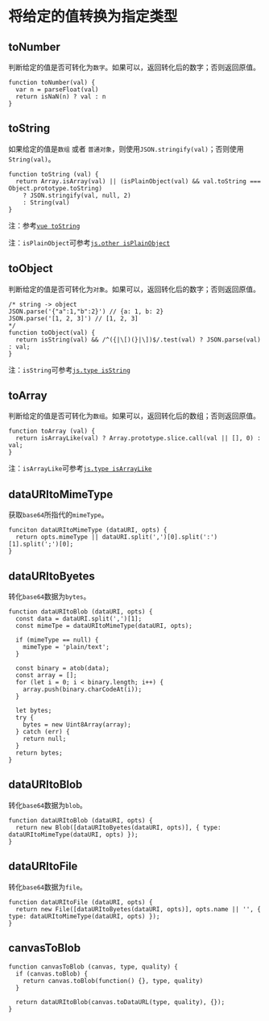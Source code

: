 # 将给定的值转换为指定类型


## toNumber

判断给定的值是否可转化为` 数字 `。如果可以，返回转化后的数字；否则返回原值。

```
function toNumber(val) {
  var n = parseFloat(val)
  return isNaN(n) ? val : n
}
```

## toString

如果给定的值是` 数组 ` 或者 `普通对象`，则使用`JSON.stringify(val)`；否则使用` String(val) `。

```
function toString (val) {
  return Array.isArray(val) || (isPlainObject(val) && val.toString === Object.prototype.toString)
    ? JSON.stringify(val, null, 2)
    : String(val)
}
```

注：参考[` vue toString `](https://github.com/vuejs/vue/blob/dev/src/shared/util.js#L85)

注：` isPlainObject `可参考[` js.other isPlainObject `](https://github.com/lvzhenbang/article/blob/master/js/check/js.type.md#isplainobject)

## toObject

判断给定的值是否可转化为` 对象 `。如果可以，返回转化后的数字；否则返回原值。

```
/* string -> object
JSON.parse('{"a":1,"b":2}') // {a: 1, b: 2}
JSON.parse('[1, 2, 3]') // [1, 2, 3]
*/
function toObject(val) {
  return isString(val) && /^({|\[)(}|\])$/.test(val) ? JSON.parse(val) : val;
}
```

注：` isString `可参考[` js.type isString `](https://github.com/lvzhenbang/article/blob/master/js/check/js.type.md#isstring)

## toArray

判断给定的值是否可转化为` 数组 `。如果可以，返回转化后的数组；否则返回原值。

```
function toArray (val) {
  return isArrayLike(val) ? Array.prototype.slice.call(val || [], 0) : val;
}
```

注：` isArrayLike `可参考[` js.type isArrayLike `](https://github.com/lvzhenbang/article/blob/master/js/check/js.type.md#isarraylike)

## dataURItoMimeType

获取` base64 `所指代的` mimeType `。

```
funciton dataURItoMimeType (dataURI, opts) {
  return opts.mimeType || dataURI.split(',')[0].split(':')[1].split(';')[0];
}
```

## dataURItoByetes

转化` base64 `数据为` bytes `。

```
function dataURItoBlob (dataURI, opts) {
  const data = dataURI.split(',')[1];
  const mimeTpe = dataURItoMimeType(dataURI, opts);

  if (mimeType == null) {
    mimeType = 'plain/text';
  }

  const binary = atob(data);
  const array = [];
  for (let i = 0; i < binary.length; i++) {
    array.push(binary.charCodeAt(i));
  }

  let bytes;
  try {
    bytes = new Uint8Array(array);
  } catch (err) {
    return null;
  }
  return bytes;
}
```

## dataURItoBlob

转化` base64 `数据为` blob `。

```
function dataURItoBlob (dataURI, opts) {
  return new Blob([dataURItoByetes(dataURI, opts)], { type: dataURItoMimeType(dataURI, opts) });
}
```

## dataURItoFile

转化` base64 `数据为` file `。

```
function dataURItoFile (dataURI, opts) {
  return new File([dataURItoByetes(dataURI, opts)], opts.name || '', { type: dataURItoMimeType(dataURI, opts) });
}
```

## canvasToBlob

```
function canvasToBlob (canvas, type, quality) {
  if (canvas.toBlob) {
    return canvas.toBlob(function() {}, type, quality)
  }
  
  return dataURItoBlob(canvas.toDataURL(type, quality), {});
}
```